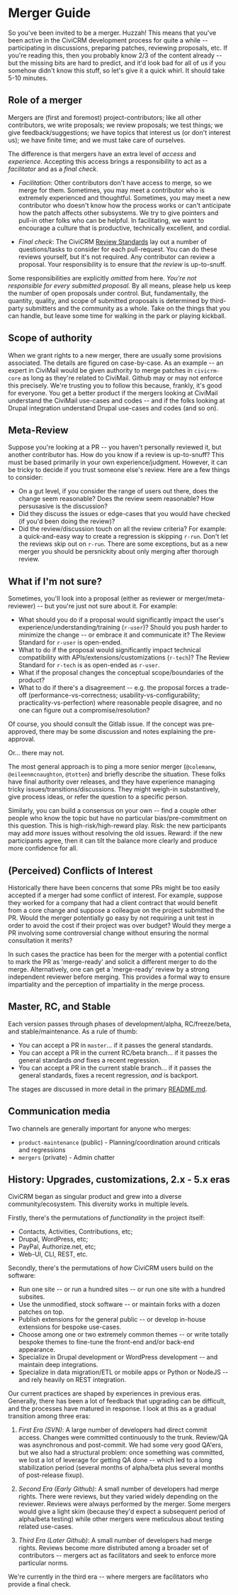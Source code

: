 # Merger Guide

So you've been invited to be a merger.  Huzzah!  This means that you've been active in the CiviCRM development process
for quite a while -- participating in discussions, preparing patches, reviewing proposals, etc.  If you're reading
this, then you probably know 2/3 of the content already -- but the missing bits are hard to predict, and it'd look bad
for all of us if you somehow didn't know this stuff, so let's give it a quick whirl. It should take 5-10 minutes.

## Role of a merger

Mergers are (first and foremost) project-contributors; like all other contributors, we write proposals; we review
proposals; we test things; we give feedback/suggestions; we have topics that interest us (or don't interest us); we
have finite time; and we must take care of ourselves.

The difference is that mergers have an extra level of *access* and *experience*.  Accepting this access brings a
responsibility to act as a *facilitator* and as a *final check*.

* *Facilitation*: Other contributors don't have access to merge, so we merge for them. Sometimes, you may meet a
  contributor who is extremely experienced and thoughtful.  Sometimes, you may meet a new contributor who doesn't know
  how the process works or can't anticipate how the patch affects other subsystems.  We try to give pointers and
  pull-in other folks who can be helpful.  In facilitating, we want to encourage a culture that is productive,
  technically excellent, and cordial.

* *Final check*: The CiviCRM [Review Standards](https://docs.civicrm.org/dev/en/latest/standards/review/) lay out
  a number of questions/tasks to consider for each pull-request. You can do these reviews yourself, but it's not
  required. Any contributor can review a proposal. Your responsibility is to ensure that *the review* is up-to-snuff.

Some responsibilities are explicitly *omitted* from here.  *You're not responsible for every submitted proposal.*  By
all means, please help us keep the number of open proposals under control.  But, fundamentally, the quantity, quality,
and scope of submitted proposals is determined by third-party submitters and the community as a whole.  Take on the
things that you can handle, but leave some time for walking in the park or playing kickball.

## Scope of authority

When we grant rights to a new merger, there are usually some provisions associated.  The details are figured on
case-by-case.  As an example -- an expert in CiviMail would be given authority to merge patches in `civicrm-core` as
long as they're related to CiviMail.  Github may or may not enforce this precisely.  We're trusting you to follow this
because, frankly, it's good for everyone.  You get a better product if the mergers looking at CiviMail understand the
CiviMail use-cases and codes -- and if the folks looking at Drupal integration understand Drupal use-cases and codes
(and so on).

## Meta-Review

Suppose you're looking at a PR -- you haven't personally reviewed it, but another contributor has.  How do you know if
a review is up-to-snuff?  This must be based primarily in your own experience/judgment.  However, it can be tricky to
decide if you trust someone else's review.  Here are a few things to consider:

* On a gut level, if you consider the range of users out there, does the change seem reasonable?  Does the review seem
  reasonable?  How persusasive is the discussion?
* Did they discuss the issues or edge-cases that you would have checked (if you'd been doing the review)?
* Did the review/discussion touch on all the review criteria?  For example: a quick-and-easy way to create a regression
  is skipping `r-run`.  Don't let the reviews skip out on `r-run`.  There are some exceptions, but as a new merger you
  should be persnickity about only merging after thorough review.

## What if I'm not sure?

Sometimes, you'll look into a proposal (either as reviewer or merger/meta-reviewer) -- but you're just not sure about
it.  For example:

* What should you do if a proposal would significantly impact the user's experience/understanding/training (`r-user`)?
  Should you push harder to minimize the change -- or embrace it and communicate it?  The Review Standard for `r-user` is open-ended.
* What to do if the proposal would significantly impact technical compatibility with APIs/extensions/customizations (`r-tech`)?
  The Review Standard for `r-tech` is as open-ended as `r-user`.
* What if the proposal changes the conceptual scope/boundaries of the product?
* What to do if there's a disagreement -- e.g.  the proposal forces a trade-off (performance-vs-correctness;
  usability-vs-configurability; practicality-vs-perfection) where reasonable people disagree, and no one can figure out
  a compromise/resolution?

Of course, you should consult the Gitlab issue.  If the concept was pre-approved, there may be some discussion and
notes explaining the pre-approval.

Or... there may not.

The most general approach is to ping a more senior merger (`@colemanw`, `@eileenmcnaughton`, `@totten`) and briefly
describe the situation.  These folks have final authority over releases, and they have experience managing tricky
issues/transitions/discussions.  They might weigh-in substantively, give process ideas, or refer the question to a
specific person.

Similarly, you can build a consensus on your own -- find a couple other people who know the topic but have no
particular bias/pre-commitment on this question.  This is high-risk/high-reward play.  Risk: the new participants may
add *more* issues without resolving the old issues.  Reward: if the new participants agree, then it can tilt the
balance more clearly and produce more confidence for all.

## (Perceived) Conflicts of Interest

Historically there have been concerns that some PRs might be too easily accepted if a merger had some conflict of interest. 
For example, suppose they worked for a company that had a client contract that would benefit from a core change and suppose a 
colleague on the project submitted the PR. Would the merger potentially go easy by not requiring a unit test in order to 
avoid the cost if their project was over budget? Would they merge a PR involving some controversial change 
without ensuring the normal consultation it merits? 

In such cases the practice has been for the merger with a potential conflict to mark the PR as 'merge-ready' and solicit a 
different merger to do the merge. Alternatively, one can get a 'merge-ready' review by a strong independent reviewer before 
merging. This provides a formal way to ensure impartiality and the perception of impartiality in the merge process.

## Master, RC, and Stable

Each version passes through phases of development/alpha, RC/freeze/beta, and stable/maintenance.  As a rule of
thumb:

* You can accept a PR in `master`... if it passes the general standards.
* You can accept a PR in the current RC/beta branch... if it passes the general standards *and* fixes a recent regression.
* You can accept a PR in the current stable branch... if it passes the general standards, fixes a recent regression, *and* is backport.

The stages are discussed in more detail in the primary [README.md](../README.md).

## Communication media

Two channels are generally important for anyone who merges:

* `product-maintenance` (public) - Planning/coordination around criticals and regressions
* `mergers` (private) - Admin chatter

## History: Upgrades, customizations, 2.x - 5.x eras

CiviCRM began as singular product and grew into a diverse community/ecosystem. This diversity works in
multiple levels.

Firstly, there's the permutations of *functionality* in the project itself:

* Contacts, Activities, Contributions, etc;
* Drupal, WordPress, etc; 
* PayPal, Authorize.net, etc;
* Web-UI, CLI, REST, etc.

Secondly, there's the permutations of *how* CiviCRM users build on the software:

* Run one site -- or run a hundred sites -- or run one site with a hundred subsites.
* Use the unmodified, stock software -- or maintain forks with a dozen patches on top.
* Publish extensions for the general public -- or develop in-house extensions for bespoke use-cases.
* Choose among one or two extremely common themes -- or write totally bespoke themes to fine-tune the front-end and/or back-end appearance.
* Specialize in Drupal development or WordPress development -- and maintain deep integrations.
* Specialize in data migration/ETL or mobile apps or Python or NodeJS -- and rely heavily on REST integration.

Our current practices are shaped by experiences in previous eras.  Generally, there has been a lot of feedback that
upgrading can be difficult, and the processes have matured in response.  I look at this as a gradual transition among
three eras:

1. *First Era (SVN)*: A large number of developers had direct commit access.  Changes were committed continuously to the trunk.
   Review/QA was asynchronous and post-commit. We had some very good QA'ers, but we also had a structural problem: once
   something was committed, we lost a lot of leverage for getting QA done -- which led to a long stabilization
   period (several months of alpha/beta plus several months of post-release fixup).

2. *Second Era (Early Github)*: A small number of developers had merge rights. There were reviews, but they varied widely depending
   on the reviewer.  Reviews were always performed by the merger.  Some mergers would give a light skim
   (because they'd expect a subsequent period of alpha/beta testing) while other mergers were meticulous about testing
   related use-cases.

3. *Third Era (Later Github)*: A small number of developers had merge rights. Reviews become more distributed among a broader
   set of contributors -- mergers act as facilitators and seek to enforce more particular norms.

We're currently in the third era -- where mergers are facilitators who provide a final check.
